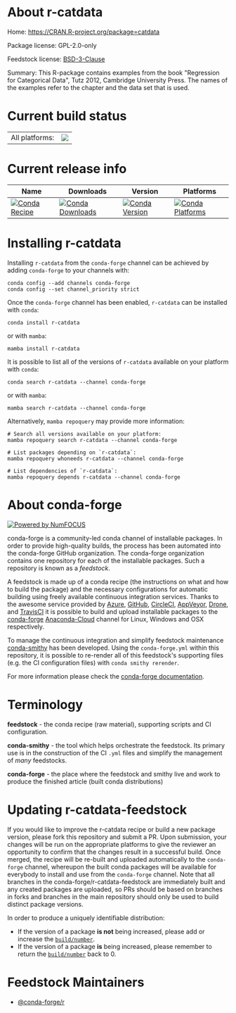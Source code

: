 About r-catdata
===============

Home: https://CRAN.R-project.org/package=catdata

Package license: GPL-2.0-only

Feedstock license: [BSD-3-Clause](https://github.com/conda-forge/r-catdata-feedstock/blob/main/LICENSE.txt)

Summary: This R-package contains examples from the book "Regression for Categorical Data", Tutz 2012, Cambridge University Press. The names of the examples refer to the chapter and the data set that is used.

Current build status
====================


<table><tr><td>All platforms:</td>
    <td>
      <a href="https://dev.azure.com/conda-forge/feedstock-builds/_build/latest?definitionId=12967&branchName=main">
        <img src="https://dev.azure.com/conda-forge/feedstock-builds/_apis/build/status/r-catdata-feedstock?branchName=main">
      </a>
    </td>
  </tr>
</table>

Current release info
====================

| Name | Downloads | Version | Platforms |
| --- | --- | --- | --- |
| [![Conda Recipe](https://img.shields.io/badge/recipe-r--catdata-green.svg)](https://anaconda.org/conda-forge/r-catdata) | [![Conda Downloads](https://img.shields.io/conda/dn/conda-forge/r-catdata.svg)](https://anaconda.org/conda-forge/r-catdata) | [![Conda Version](https://img.shields.io/conda/vn/conda-forge/r-catdata.svg)](https://anaconda.org/conda-forge/r-catdata) | [![Conda Platforms](https://img.shields.io/conda/pn/conda-forge/r-catdata.svg)](https://anaconda.org/conda-forge/r-catdata) |

Installing r-catdata
====================

Installing `r-catdata` from the `conda-forge` channel can be achieved by adding `conda-forge` to your channels with:

```
conda config --add channels conda-forge
conda config --set channel_priority strict
```

Once the `conda-forge` channel has been enabled, `r-catdata` can be installed with `conda`:

```
conda install r-catdata
```

or with `mamba`:

```
mamba install r-catdata
```

It is possible to list all of the versions of `r-catdata` available on your platform with `conda`:

```
conda search r-catdata --channel conda-forge
```

or with `mamba`:

```
mamba search r-catdata --channel conda-forge
```

Alternatively, `mamba repoquery` may provide more information:

```
# Search all versions available on your platform:
mamba repoquery search r-catdata --channel conda-forge

# List packages depending on `r-catdata`:
mamba repoquery whoneeds r-catdata --channel conda-forge

# List dependencies of `r-catdata`:
mamba repoquery depends r-catdata --channel conda-forge
```


About conda-forge
=================

[![Powered by
NumFOCUS](https://img.shields.io/badge/powered%20by-NumFOCUS-orange.svg?style=flat&colorA=E1523D&colorB=007D8A)](https://numfocus.org)

conda-forge is a community-led conda channel of installable packages.
In order to provide high-quality builds, the process has been automated into the
conda-forge GitHub organization. The conda-forge organization contains one repository
for each of the installable packages. Such a repository is known as a *feedstock*.

A feedstock is made up of a conda recipe (the instructions on what and how to build
the package) and the necessary configurations for automatic building using freely
available continuous integration services. Thanks to the awesome service provided by
[Azure](https://azure.microsoft.com/en-us/services/devops/), [GitHub](https://github.com/),
[CircleCI](https://circleci.com/), [AppVeyor](https://www.appveyor.com/),
[Drone](https://cloud.drone.io/welcome), and [TravisCI](https://travis-ci.com/)
it is possible to build and upload installable packages to the
[conda-forge](https://anaconda.org/conda-forge) [Anaconda-Cloud](https://anaconda.org/)
channel for Linux, Windows and OSX respectively.

To manage the continuous integration and simplify feedstock maintenance
[conda-smithy](https://github.com/conda-forge/conda-smithy) has been developed.
Using the ``conda-forge.yml`` within this repository, it is possible to re-render all of
this feedstock's supporting files (e.g. the CI configuration files) with ``conda smithy rerender``.

For more information please check the [conda-forge documentation](https://conda-forge.org/docs/).

Terminology
===========

**feedstock** - the conda recipe (raw material), supporting scripts and CI configuration.

**conda-smithy** - the tool which helps orchestrate the feedstock.
                   Its primary use is in the construction of the CI ``.yml`` files
                   and simplify the management of *many* feedstocks.

**conda-forge** - the place where the feedstock and smithy live and work to
                  produce the finished article (built conda distributions)


Updating r-catdata-feedstock
============================

If you would like to improve the r-catdata recipe or build a new
package version, please fork this repository and submit a PR. Upon submission,
your changes will be run on the appropriate platforms to give the reviewer an
opportunity to confirm that the changes result in a successful build. Once
merged, the recipe will be re-built and uploaded automatically to the
`conda-forge` channel, whereupon the built conda packages will be available for
everybody to install and use from the `conda-forge` channel.
Note that all branches in the conda-forge/r-catdata-feedstock are
immediately built and any created packages are uploaded, so PRs should be based
on branches in forks and branches in the main repository should only be used to
build distinct package versions.

In order to produce a uniquely identifiable distribution:
 * If the version of a package **is not** being increased, please add or increase
   the [``build/number``](https://docs.conda.io/projects/conda-build/en/latest/resources/define-metadata.html#build-number-and-string).
 * If the version of a package **is** being increased, please remember to return
   the [``build/number``](https://docs.conda.io/projects/conda-build/en/latest/resources/define-metadata.html#build-number-and-string)
   back to 0.

Feedstock Maintainers
=====================

* [@conda-forge/r](https://github.com/conda-forge/r/)

